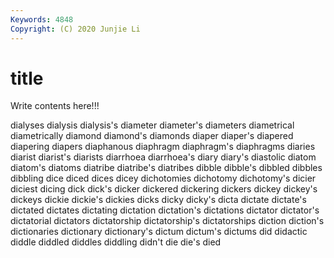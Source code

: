 ```yaml
---
Keywords: 4848
Copyright: (C) 2020 Junjie Li
---
```


# title

Write contents here!!!

dialyses 
dialysis 
dialysis's 
diameter 
diameter's 
diameters 
diametrical
diametrically 
diamond 
diamond's 
diamonds 
diaper 
diaper's 
diapered 
diapering 
diapers 
diaphanous
diaphragm 
diaphragm's 
diaphragms 
diaries 
diarist 
diarist's 
diarists 
diarrhoea 
diarrhoea's 
diary
diary's 
diastolic 
diatom 
diatom's 
diatoms 
diatribe 
diatribe's 
diatribes 
dibble 
dibble's
dibbled 
dibbles 
dibbling 
dice 
diced 
dices 
dicey 
dichotomies 
dichotomy 
dichotomy's
dicier 
diciest 
dicing 
dick 
dick's 
dicker 
dickered 
dickering 
dickers 
dickey
dickey's 
dickeys 
dickie 
dickie's 
dickies 
dicks 
dicky 
dicky's 
dicta 
dictate
dictate's 
dictated 
dictates 
dictating 
dictation 
dictation's 
dictations 
dictator 
dictator's 
dictatorial
dictators 
dictatorship 
dictatorship's 
dictatorships 
diction 
diction's 
dictionaries 
dictionary 
dictionary's 
dictum
dictum's 
dictums 
did 
didactic 
diddle 
diddled 
diddles 
diddling 
didn't 
die
die's 
died 
